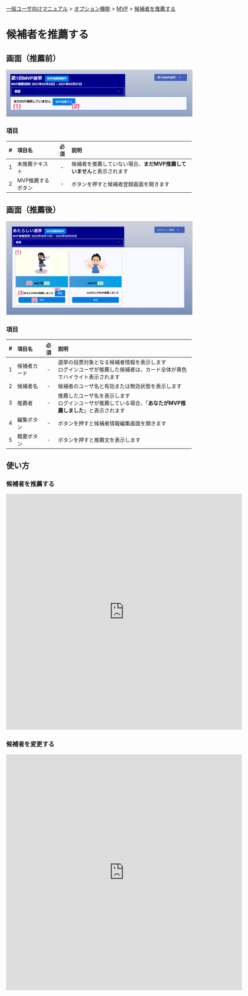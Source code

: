 [一般ユーザ向けマニュアル](/一般機能/) > [オプション機能](/一般機能/#_4) > [MVP](/一般機能/#mvp) > [候補者を推薦する](#)
# 候補者を推薦する


## 画面（推薦前）
<a href="../../../images/mvp/12-0.png" data-lightbox="スクリーンショット" data-title="スクリーンショット">
    <img src="../../../images/mvp/12-0.png" style="border: solid 1px #ccc; width: 600px;" />
</a>

### 項目

|   #   | 項目名            | 必須  | 説明                                             |
| :---: | :---------------- | :---: | :----------------------------------------------- |
|   1   | 未推薦テキスト    |   -   | 候補者を推薦していない場合、**まだMVP推薦していません**と表示されます                                                 |
|   2   | MVP推薦するボタン |   -   | ボタンを押すと候補者登録画面を開きます |


## 画面（推薦後）

<a href="../../../images/mvp/12-1.png" data-lightbox="スクリーンショット" data-title="スクリーンショット">
    <img src="../../../images/mvp/12-1.png" style="border: solid 1px #ccc; width: 600px;" />
</a>

### 項目

|   #   | 項目名       | 必須  | 説明                                                                                                                     |
| :---: | :----------- | :---: | :----------------------------------------------------------------------------------------------------------------------- |
|   1   | 候補者カード |   -   | 選挙の投票対象となる候補者情報を表示します<br>ログインユーザが推薦した候補者は、カード全体が黄色でハイライト表示されます |
|   2   | 候補者名     |   -   | 候補者のユーザ名と有効または無効状態を表示します                                                                         |
|   3   | 推薦者       |   -   | 推薦したユーザ名を表示します<br>ログインユーザが推薦している場合、「**あなたがMVP推薦しました**」と表示されます          |
|   4   | 編集ボタン   |   -   | ボタンを押すと候補者情報編集画面を開きます                                                                               |
|   5   | 概要ボタン   |   -   | ボタンを押すと推薦文を表示します                                                                                         |


## 使い方
### 候補者を推薦する
<iframe src="https://scribehow.com/embed/__3ypG_cZBQDqYD3Ez7CfEKg" width="640" height="640" allowfullscreen frameborder="0"></iframe>


### 候補者を変更する
<iframe src="https://scribehow.com/embed/__mMDdSOtIQUqiLHlaxY-jEQ" width="640" height="640" allowfullscreen frameborder="0"></iframe>
